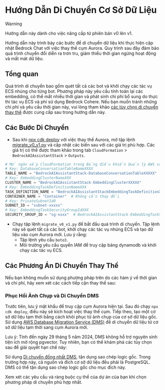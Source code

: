 # Hướng Dẫn Di Chuyển Cơ Sở Dữ Liệu

> [!Warning]
> Hướng dẫn này dành cho việc nâng cấp từ phiên bản v0 lên v1.

Hướng dẫn này trình bày các bước để di chuyển dữ liệu khi thực hiện cập nhật Bedrock Chat với việc thay thế cụm Aurora. Quy trình sau đây đảm bảo quá trình chuyển đổi diễn ra trơn tru, giảm thiểu thời gian ngừng hoạt động và mất mát dữ liệu.

## Tổng quan

Quá trình di chuyển bao gồm quét tất cả các bot và khởi chạy các tác vụ ECS nhúng cho từng bot. Phương pháp này yêu cầu tính toán lại các embedding, có thể mất nhiều thời gian và phát sinh chi phí bổ sung do thực thi tác vụ ECS và phí sử dụng Bedrock Cohere. Nếu bạn muốn tránh những chi phí và yêu cầu thời gian này, vui lòng tham khảo [các tùy chọn di chuyển thay thế](#alternative-migration-options) được cung cấp sau trong hướng dẫn này.

## Các Bước Di Chuyển

- Sau khi [npx cdk deploy](../README.md#deploy-using-cdk) với việc thay thế Aurora, mở tập lệnh [migrate_v0_v1.py](./migrate_v0_v1.py) và cập nhật các biến sau với các giá trị phù hợp. Các giá trị có thể được tham khảo trong tab `CloudFormation` > `BedrockAIAssistantStack` > `Outputs`.

```py
# Mở ngăn xếp CloudFormation trong Bảng điều khiển Quản lý AWS và sao chép các giá trị từ tab Outputs.
# Key: DatabaseConversationTableNameXXXX
TABLE_NAME = "BedrockAIAssistantStack-DatabaseConversationTableXXXXX"
# Key: EmbeddingClusterNameXXX
CLUSTER_NAME = "BedrockAIAssistantStack-EmbeddingClusterXXXXX"
# Key: EmbeddingTaskDefinitionNameXXX
TASK_DEFINITION_NAME = "BedrockAIAssistantStackEmbeddingTaskDefinitionXXXXX"
CONTAINER_NAME = "Container"  # Không cần thay đổi
# Key: PrivateSubnetId0
SUBNET_ID = "subnet-xxxxx"
# Key: EmbeddingTaskSecurityGroupIdXXX
SECURITY_GROUP_ID = "sg-xxxx"  # BedrockAIAssistantStack-EmbeddingTaskSecurityGroupXXXXX
```

- Chạy tập lệnh `migrate_v0_v1.py` để bắt đầu quá trình di chuyển. Tập lệnh này sẽ quét tất cả các bot, khởi chạy các tác vụ nhúng ECS và tạo dữ liệu vào cụm Aurora mới. Lưu ý rằng:
  - Tập lệnh yêu cầu `boto3`.
  - Môi trường yêu cầu quyền IAM để truy cập bảng dynamodb và khởi chạy các tác vụ ECS.

## Các Phương Án Di Chuyển Thay Thế

Nếu bạn không muốn sử dụng phương pháp trên do các hàm ý về thời gian và chi phí, hãy xem xét các cách tiếp cận thay thế sau:

### Phục Hồi Ảnh Chụp và Di Chuyển DMS

Trước tiên, lưu ý mật khẩu để truy cập cụm Aurora hiện tại. Sau đó chạy `npx cdk deploy`, điều này sẽ kích hoạt việc thay thế cụm. Tiếp theo, tạo một cơ sở dữ liệu tạm thời bằng cách khôi phục từ ảnh chụp của cơ sở dữ liệu gốc.
Sử dụng [AWS Database Migration Service (DMS)](https://aws.amazon.com/dms/) để di chuyển dữ liệu từ cơ sở dữ liệu tạm thời sang cụm Aurora mới.

Lưu ý: Tính đến ngày 29 tháng 5 năm 2024, DMS không hỗ trợ nguyên sinh tiện ích mở rộng pgvector. Tuy nhiên, bạn có thể khám phá các tùy chọn sau để giải quyết hạn chế này:

Sử dụng [Di chuyển đồng nhất DMS](https://docs.aws.amazon.com/dms/latest/userguide/dm-migrating-data.html), tận dụng sao chép logic gốc. Trong trường hợp này, cả nguồn và đích cơ sở dữ liệu đều phải là PostgreSQL. DMS có thể tận dụng sao chép logic gốc cho mục đích này.

Xem xét các yêu cầu và ràng buộc cụ thể của dự án của bạn khi chọn phương pháp di chuyển phù hợp nhất.